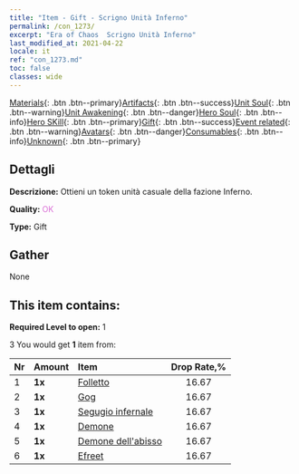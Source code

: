 ```yaml
---
title: "Item - Gift - Scrigno Unità Inferno"
permalink: /con_1273/
excerpt: "Era of Chaos  Scrigno Unità Inferno"
last_modified_at: 2021-04-22
locale: it
ref: "con_1273.md"
toc: false
classes: wide
---
```

 [Materials](/ItemsIT/){: .btn .btn--primary}[Artifacts](/ItemsIT/Artifacts/){: .btn .btn--success}[Unit Soul](/ItemsIT/UnitSoul/){: .btn .btn--warning}[Unit Awakening](/ItemsIT/UnitAwakening/){: .btn .btn--danger}[Hero Soul](/ItemsIT/HeroSoul/){: .btn .btn--info}[Hero SKill](/ItemsIT/HeroSkill/){: .btn .btn--primary}[Gift](/ItemsIT/Gift/){: .btn .btn--success}[Event related](/ItemsIT/Events/){: .btn .btn--warning}[Avatars](/ItemsIT/Avatars/){: .btn .btn--danger}[Consumables](/ItemsIT/Consumables/){: .btn .btn--info}[Unknown](/ItemsIT/Unknown/){: .btn .btn--primary}

## Dettagli
 **Descrizione:** Ottieni un token unità casuale della fazione Inferno.

 **Quality:** <span style="color: #DA70D6">OK</span>

 **Type:** Gift

## Gather

  None

## This item contains:

 **Required Level to open:** 1

 3 You would get **1** item  from:

  | Nr | Amount |     Item    | Drop Rate,% |
  |:---|:-------|:------------|:---------:|
  | 1 |  **1x** | [Folletto](/it/Items/unt_226/) | 16.67 | 
  | 2 |  **1x** | [Gog](/it/Items/unt_227/) | 16.67 | 
  | 3 |  **1x** | [Segugio infernale](/it/Items/unt_228/) | 16.67 | 
  | 4 |  **1x** | [Demone](/it/Items/unt_229/) | 16.67 | 
  | 5 |  **1x** | [Demone dell'abisso](/it/Items/unt_230/) | 16.67 | 
  | 6 |  **1x** | [Efreet](/it/Items/unt_231/) | 16.67 | 
